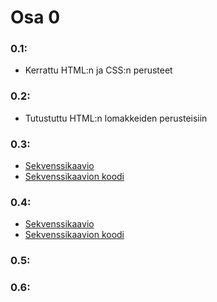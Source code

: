 # Osa 0
### 0.1:
* Kerrattu HTML:n ja CSS:n perusteet
### 0.2:
* Tutustuttu HTML:n lomakkeiden perusteisiin
### 0.3: 
* [Sekvenssikaavio](0_3_sekvenssikaavio.png)
* [Sekvenssikaavion koodi](0_3_websequencediagrams_code)
### 0.4:
* [Sekvenssikaavio](0_4_sekvenssikaavio.png)
* [Sekvenssikaavion koodi](0_4_websequencediagrams_code)
### 0.5:
### 0.6:
